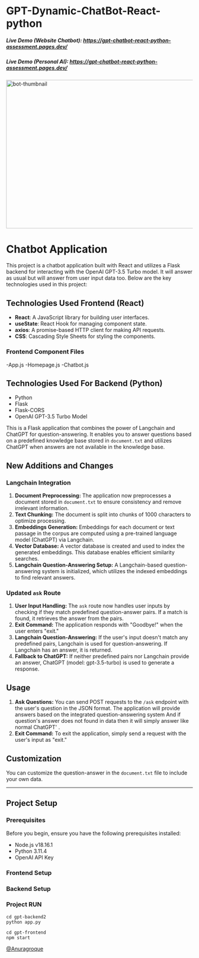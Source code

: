 # GPT-Dynamic-ChatBot-React-python

##### Live Demo (Website Chatbot): https://gpt-chatbot-react-python-assessment.pages.dev/
##### Live Demo (Personal AI): https://gpt-chatbot-react-python-assessment.pages.dev/

<img src="https://github.com/AnuragRoque/GPT-ChatBot-React-python-Assessment/assets/41073466/6db84742-ec4f-44bf-9340-4054e0b99cec" alt="bot-thumbnail" width="600" height="400" />

# Chatbot Application

This project is a chatbot application built with React and utilizes a Flask backend for interacting with the OpenAI GPT-3.5 Turbo model. It will answer as usual but will answer from user input data too.
Below are the key technologies used in this project:

## Technologies Used Frontend (React)

- **React**: A JavaScript library for building user interfaces.
- **useState**: React Hook for managing component state.
- **axios**: A promise-based HTTP client for making API requests.
- **CSS**: Cascading Style Sheets for styling the components.

### Frontend Component Files

-App.js
-Homepage.js
-Chatbot.js

## Technologies Used For Backend (Python)

- Python
- Flask
- Flask-CORS
- OpenAI GPT-3.5 Turbo Model

This is a Flask application that combines the power of Langchain and ChatGPT for question-answering. It enables you to answer questions based on a predefined knowledge base stored in `document.txt` and utilizes ChatGPT when answers are not available in the knowledge base.

## New Additions and Changes

### Langchain Integration

1. **Document Preprocessing:** The application now preprocesses a document stored in `document.txt` to ensure consistency and remove irrelevant information.
2. **Text Chunking:** The document is split into chunks of 1000 characters to optimize processing.
3. **Embeddings Generation:** Embeddings for each document or text passage in the corpus are computed using a pre-trained language model (ChatGPT) via Langchain.
4. **Vector Database:** A vector database is created and used to index the generated embeddings. This database enables efficient similarity searches.
5. **Langchain Question-Answering Setup:** A Langchain-based question-answering system is initialized, which utilizes the indexed embeddings to find relevant answers.

### Updated `ask` Route

1. **User Input Handling:** The `ask` route now handles user inputs by checking if they match predefined question-answer pairs. If a match is found, it retrieves the answer from the pairs.
2. **Exit Command:** The application responds with "Goodbye!" when the user enters "exit."
3. **Langchain Question-Answering:** If the user's input doesn't match any predefined pairs, Langchain is used for question-answering. If Langchain has an answer, it is returned.
4. **Fallback to ChatGPT:** If neither predefined pairs nor Langchain provide an answer, ChatGPT (model: gpt-3.5-turbo) is used to generate a response.

## Usage

1. **Ask Questions:** You can send POST requests to the `/ask` endpoint with the user's question in the JSON format. The application will provide answers based on the integrated question-answering system And if question's answer does not found in data then it will simply answer like normal ChatGPT' .
2. **Exit Command:** To exit the application, simply send a request with the user's input as "exit."

## Customization

You can customize the question-answer in the `document.txt` file to include your own data.

---

## Project Setup

### Prerequisites

Before you begin, ensure you have the following prerequisites installed:

- Node.js v18.16.1
- Python 3.11.4
- OpenAI API Key

### Frontend Setup

### Backend Setup

### Project RUN

```shell
cd gpt-backend2
python app.py
```

```shell
cd gpt-frontend
npm start
```

[@Anuragroque](https://github.com/AnuragRoque/)
